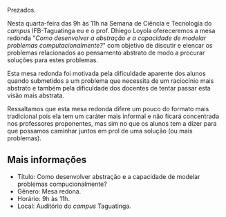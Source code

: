 ---
---

Prezados.

Nesta quarta-feira das 9h às 11h na Semana de Ciência e Tecnologia 
do *campus* IFB-Taguatinga eu e o prof. Dhiego Loyola ofereceremos 
a mesa redonda "*Como desenvolver a abstração e a capacidade de 
modelar problemas computacionalmente?*"  com objetivo de discutir e 
elencar os problemas relacionados ao pensamento abstrato de modo a 
procurar soluções para estes problemas.

Esta mesa redonda foi motivada pela dificuldade aparente dos alunos 
quando submetidos a um problema que necessita de um raciocínio mais 
abstrato e também pela dificuldade dos docentes de tentar passar 
esta visão mais abstrata.

Ressaltamos que esta mesa redonda difere um pouco do formato mais 
tradicional pois ela tem um caráter mais informal e não ficará 
concentrada nos professores proponentes, mas sim no que os alunos 
tem a dizer para que possamos caminhar juntos em prol de uma 
solução (ou mais problemas).



## Mais informações

* Título: Como desenvolver abstração e a capacidade de modelar 
problemas compucionalmente?
* Gênero: Mesa redona.
* Horário: 9h às 11h.
* Local: Auditório do *campus* Taguatinga.
